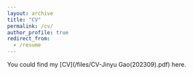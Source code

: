 ```yaml
---
layout: archive
title: "CV"
permalink: /cv/
author_profile: true
redirect_from:
  - /resume
---
```


You could find my [CV](/files/CV-Jinyu Gao(202309).pdf) here.
